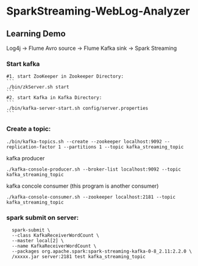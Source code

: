 # SparkStreaming-WebLog-Analyzer

## Learning Demo
Log4j -> Flume Avro source -> Flume Kafka sink -> Spark Streaming


### Start kafka
    #1. start ZooKeeper in Zookeeper Directory: 
    ```
    ./bin/zkServer.sh start
    ```
    #2. start Kafka in Kafka Directory:
    ```
    ./bin/kafka-server-start.sh config/server.properties
    ```

### Create a topic:
  ```
  ./bin/kafka-topics.sh --create --zookeeper localhost:9092 --replication-factor 1 --partitions 1 --topic kafka_streaming_topic
  ```

  kafka producer
  ```
  ./kafka-console-producer.sh --broker-list localhost:9092 --topic kafka_streaming_topic
  ```

  kafka concole consumer (this program is another consumer)
  ```
  ./kafka-console-consumer.sh --zookeeper localhost:2181 --topic kafka_streaming_topic
  ```

### spark submit on server:
```
  spark-submit \
  --class KafkaReceiverWordCount \
  --master local[2] \
  --name KafkaReceiverWordCount \
  --packages org.apache.spark:spark-streaming-kafka-0-8_2.11:2.2.0 \
  /xxxxx.jar server:2181 test kafka_streaming_topic
```
